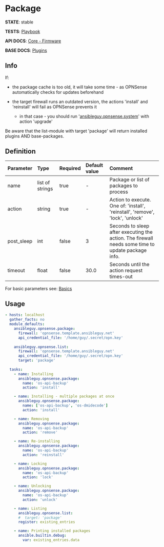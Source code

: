 # Package

**STATE**: stable

**TESTS**: [Playbook](https://github.com/ansibleguy/collection_opnsense/blob/stable/tests/package.yml)

**API DOCS**: [Core - Firmware](https://docs.opnsense.org/development/api/core/firmware.html)

**BASE DOCS**: [Plugins](https://docs.opnsense.org/manual/firmware.html#plugins)

## Info

If:

- the package cache is too old, it will take some time - as OPNSense automatically checks for updates beforehand
- the target firewall runs an outdated version, the actions 'install' and 'reinstall' will fail as OPNSense prevents it

  - in that case - you should run '[ansibleguy.opnsense.system](https://github.com/ansibleguy/collection_opnsense/blob/stable/docs/use_system.md)' with action 'upgrade'


Be aware that the list-module with target 'package' will return installed plugins AND base-packages.

## Definition

| Parameter | Type            | Required | Default value | Comment                                                                                           |
|:----------|:----------------|:---------|:--------------|:--------------------------------------------------------------------------------------------------|
| name      | list of strings | true     | -             | Package or list of packages to process                                                            |
| action | string          | true     | -             | Action to execute. One of: 'install', 'reinstall', 'remove', 'lock', 'unlock'                     |
| post_sleep | int             | false    | 3             | Seconds to sleep after executing the action. The firewall needs some time to update package info. |
| timeout | float           | false    | 30.0          | Seconds until the action request times-out                                                        |

For basic parameters see: [Basics](https://github.com/ansibleguy/collection_opnsense/blob/stable/docs/use_basic.md#definition)

## Usage

```yaml
- hosts: localhost
  gather_facts: no
  module_defaults:
    ansibleguy.opnsense.package:
      firewall: 'opnsense.template.ansibleguy.net'
      api_credential_file: '/home/guy/.secret/opn.key'
  
    ansibleguy.opnsense.list:
      firewall: 'opnsense.template.ansibleguy.net'
      api_credential_file: '/home/guy/.secret/opn.key'
      target: 'package'
  
  tasks:
    - name: Installing
      ansibleguy.opnsense.package:
        name: 'os-api-backup'
        action: 'install'

    - name: Installing - multiple packages at once
      ansibleguy.opnsense.package:
        name: ['os-api-backup', 'os-dmidecode']
        action: 'install'

    - name: Removing
      ansibleguy.opnsense.package:
        name: 'os-api-backup'
        action: 'remove'

    - name: Re-installing
      ansibleguy.opnsense.package:
        name: 'os-api-backup'
        action: 'reinstall'

    - name: Locking
      ansibleguy.opnsense.package:
        name: 'os-api-backup'
        action: 'lock'

    - name: Unlocking
      ansibleguy.opnsense.package:
        name: 'os-api-backup'
        action: 'unlock'

    - name: Listing
      ansibleguy.opnsense.list:
      #  target: 'package'
      register: existing_entries

    - name: Printing installed packages
      ansible.builtin.debug:
        var: existing_entries.data
```
